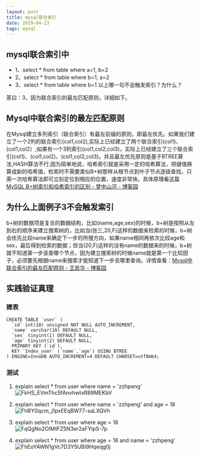 ```yaml
---
layout: post
title: mysql联合索引
date: 2019-04-23 
tags: mysql   
---
```


## mysql联合索引中
* 1、select * from table where a=1, b=2
* 2、select * from table where b=1, a=2
* 3、select * from table where b=1
以上哪一句不会触发索引？为什么？

答曰：3，因为联合索引的最左匹配原则，详细如下。

## Mysql中联合索引的最左匹配原则

  在Mysql建立多列索引（联合索引）有最左前缀的原则，即最左优先。如果我们建立了一个2列的联合索引(col1,col2),实际上已经建立了两个联合索引(col1)、(col1,col2）;如果有一个3列索引(col1,col2,col3)，实际上已经建立了三个联合索引(col1)、(col1,col2)、(col1,col2,col3)。并且最左优先原则是基于BTREE算法,HASH算法不行,因为简单地说，哈希索引就是采用一定的哈希算法，把键值换算成新的哈希值，检索时不需要类似B+树那样从根节点到叶子节点逐级查找，只需一次哈希算法即可立刻定位到相应的位置，速度非常快。具体原理看这篇[MySQL B+树索引和哈希索引的区别 - 梦中山河 - 博客园](https://www.cnblogs.com/heiming/p/5865101.html)

## 为什么上面例子3不会触发索引
  b+树的数据项是复合的数据结构，比如(name,age,sex)的时候，b+树是按照从左到右的顺序来建立搜索树的，比如当(张三,20,F)这样的数据来检索的时候，b+树会优先比较name来确定下一步的所搜方向，如果name相同再依次比较age和sex，最后得到检索的数据；但当(20,F)这样的没有name的数据来的时候，b+树就不知道第一步该查哪个节点，因为建立搜索树的时候name就是第一个比较因子，必须要先根据name来搜索才能知道下一步去哪里查询。详情查看：[Mysql中联合索引的最左匹配原则 - 王凯华 - 博客园](http://www.cnblogs.com/wangkaihua/p/10220462.html)
  
## 实践验证真理
### 建表
```
CREATE TABLE `user` (
  `id` int(10) unsigned NOT NULL AUTO_INCREMENT,
  `name` varchar(10) DEFAULT NULL,
  `sex` tinyint(1) DEFAULT NULL,
  `age` tinyint(2) DEFAULT NULL,
  PRIMARY KEY (`id`),
  KEY `Index_user` (`name`,`age`) USING BTREE
) ENGINE=InnoDB AUTO_INCREMENT=4 DEFAULT CHARSET=utf8mb4;

```

### 测试

1) explain select * from user where name = 'zzhpeng'
![FkHS_EVmThc5fAnvhwtxR89MEKbV](http://img.zzhpeng.cn/FkHS_EVmThc5fAnvhwtxR89MEKbV)

2) explain select * from user where name = 'zzhpeng' and age = 18
![FhBY0qcm_j1pxEEqBW77-saLXQVh](http://img.zzhpeng.cn/FhBY0qcm_j1pxEEqBW77-saLXQVh)

3) explain select * from user where age = 18
![FqQgNo2OIMtFZ5N3er2aFYipS-7p](http://img.zzhpeng.cn/FqQgNo2OIMtFZ5N3er2aFYipS-7p)

4) explain select * from user where age = 18 and name = 'zzhpeng'
![FhEoYAWN1gVc7D3Y5UBi9Hqeqg0j](http://img.zzhpeng.cn/FhEoYAWN1gVc7D3Y5UBi9Hqeqg0j)